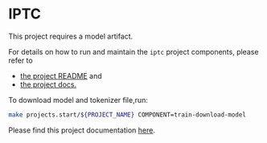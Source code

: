 # IPTC

This project requires a model artifact.

For details on how to run and maintain the `iptc` project components, please refer to
- [the project README](../README.md) and
- [the project docs.](../docs/)

To download model and tokenizer file,run:

```bash
make projects.start/${PROJECT_NAME} COMPONENT=train-download-model
```


Please find this project documentation [here](https://onclusive.atlassian.net/wiki/spaces/ML/pages/3192815811/IPTC).
